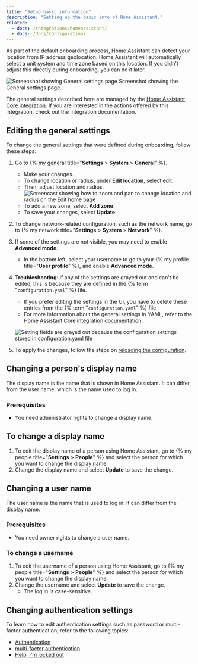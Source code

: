 ```yaml
---
title: "Setup basic information"
description: "Setting up the basic info of Home Assistant."
related:
  - docs: /integrations/homeassistant/
  - docs: /docs/configuration/
---
```


As part of the default onboarding process, Home Assistant can detect your location from IP address geolocation. Home Assistant will automatically select a unit system and time zone based on this location. If you didn't adjust this directly during onboarding, you can do it later.

<p class='img'>
    <img class="no-shadow" src='/images/docs/configuration/general-settings.png' alt='Screenshot showing General settings page'>
    Screenshot showing the General settings page.
</p>

The general settings described here are managed by the [Home Assistant Core integration](/integrations/homeassistant/). If you are interested in the actions offered by this integration, check out the integration documentation.

## Editing the general settings

To change the general settings that were defined during onboarding, follow these steps:

1. Go to {% my general title="**Settings** > **System** > **General**" %}.
   - Make your changes.
   - To change location or radius, under **Edit location**, select edit.
   - Then, adjust location and radius.
      <img class="no-shadow" src='/images/docs/configuration/change_location_radius.webp' alt='Screencast showing how to zoom and pan to change location and radius on the Edit home page'>
   - To add a new zone, select **Add zone**.
   - To save your changes, select **Update**.
2. To change network-related configuration, such as the network name, go to {% my network title="**Settings** > **System** > **Network**" %}.
3. If some of the settings are not visible, you may need to enable **Advanced mode**.
   - In the bottom left, select your username to go to your {% my profile title="**User profile**" %}, and enable **Advanced mode**.
4. **Troubleshooting**: If any of the settings are grayed out and can't be edited, this is because they are defined in the {% term "`configuration.yaml`" %} file.
   - If you prefer editing the settings in the UI, you have to delete these entries from the {% term "`configuration.yaml`" %} file.
   - For more information about the general settings in YAML, refer to the [Home Assistant Core integration documentation](/integrations/homeassistant/).

    ![Setting fields are grayed out because the configuration settings stored in configuration.yaml file](/images/docs/configuration/general-settings-stored-in-config-yaml.png)

5. To apply the changes, follow the steps on [reloading the configuration](/docs/configuration/#reloading-configuration-changes).

## Changing a person's display name

The display name is the name that is shown in Home Assistant. It can differ from the user name, which is the name used to log in.

### Prerequisites

- You need administrator rights to change a display name.

## To change a display name

1. To edit the display name of a person using Home Assistant, go to {% my people title="**Settings** > **People**" %} and select the person for which you want to change the display name.
2. Change the display name and select **Update** to save the change.

## Changing a user name

The user name is the name that is used to log in. It can differ from the display name.

### Prerequisites

- You need owner rights to change a user name.

### To change a username

1. To edit the username of a person using Home Assistant, go to {% my people title="**Settings** > **People**" %} and select the person for which you want to change the display name.
2. Change the username and select **Update** to save the change.
   - The log in is case-sensitive.

## Changing authentication settings

To learn how to edit authentication settings such as password or multi-factor authentication, refer to the following topics:

- [Authentication](/docs/authentication/)
- [multi-factor authentication](/docs/authentication/multi-factor-auth/)
- [Help, I'm locked out](/docs/locked_out/)
